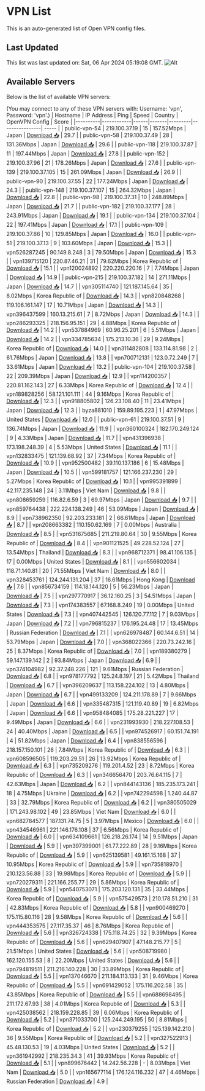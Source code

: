 # VPN List

This is an auto-generated list of Open VPN config files.

## Last Updated

This list was last updated on: Sat, 06 Apr 2024 05:19:08 GMT.
![Alt](https://repobeats.axiom.co/api/embed/186b98318ef1479477931607c1ad7d823f12451f.svg "Repobeats analytics image")

## Available Servers

Below is the list of available VPN servers:

(You may connect to any of these VPN servers with: Username: 'vpn', Password: 'vpn'.)
| Hostname | IP Address | Ping | Speed | Country | OpenVPN Config | Score |
|----------|------------|------|-------|---------|----------------| ----- |
| public-vpn-54 | 219.100.37.19 | 15 | 157.52Mbps | Japan | [Download 📥](./configs/server_0_JP.ovpn) | 29.7 |
| public-vpn-58 | 219.100.37.49 | 28 | 131.36Mbps | Japan | [Download 📥](./configs/server_1_JP.ovpn) | 29.6 |
| public-vpn-118 | 219.100.37.87 | 11 | 197.44Mbps | Japan | [Download 📥](./configs/server_2_JP.ovpn) | 27.8 |
| public-vpn-152 | 219.100.37.96 | 21 | 178.26Mbps | Japan | [Download 📥](./configs/server_3_JP.ovpn) | 27.6 |
| public-vpn-139 | 219.100.37.105 | 15 | 261.09Mbps | Japan | [Download 📥](./configs/server_4_JP.ovpn) | 26.9 |
| public-vpn-90 | 219.100.37.55 | 22 | 177.24Mbps | Japan | [Download 📥](./configs/server_5_JP.ovpn) | 24.3 |
| public-vpn-148 | 219.100.37.107 | 15 | 264.32Mbps | Japan | [Download 📥](./configs/server_6_JP.ovpn) | 22.8 |
| public-vpn-98 | 219.100.37.31 | 10 | 248.89Mbps | Japan | [Download 📥](./configs/server_7_JP.ovpn) | 21.7 |
| public-vpn-182 | 219.100.37.177 | 28 | 243.91Mbps | Japan | [Download 📥](./configs/server_8_JP.ovpn) | 19.1 |
| public-vpn-134 | 219.100.37.104 | 22 | 197.41Mbps | Japan | [Download 📥](./configs/server_9_JP.ovpn) | 17.1 |
| public-vpn-109 | 219.100.37.86 | 10 | 129.85Mbps | Japan | [Download 📥](./configs/server_10_JP.ovpn) | 16.0 |
| public-vpn-51 | 219.100.37.13 | 9 | 103.60Mbps | Japan | [Download 📥](./configs/server_11_JP.ovpn) | 15.3 |
| vpn526287245 | 90.149.8.248 | 3 | 79.50Mbps | Japan | [Download 📥](./configs/server_12_JP.ovpn) | 15.3 |
| vpn139715120 | 220.87.46.21 | 31 | 79.62Mbps | Korea Republic of | [Download 📥](./configs/server_13_KR.ovpn) | 15.1 |
| vpn120024892 | 220.220.220.16 | 7 | 7.74Mbps | Japan | [Download 📥](./configs/server_14_JP.ovpn) | 14.9 |
| public-vpn-215 | 219.100.37.182 | 14 | 271.11Mbps | Japan | [Download 📥](./configs/server_15_JP.ovpn) | 14.7 |
| vpn305114740 | 121.187.145.64 | 35 | 8.02Mbps | Korea Republic of | [Download 📥](./configs/server_16_KR.ovpn) | 14.3 |
| vpn820848268 | 119.106.161.147 | 17 | 10.71Mbps | Japan | [Download 📥](./configs/server_17_JP.ovpn) | 14.3 |
| vpn396437599 | 160.13.215.61 | 7 | 8.72Mbps | Japan | [Download 📥](./configs/server_18_JP.ovpn) | 14.3 |
| vpn286293325 | 218.156.95.151 | 29 | 4.88Mbps | Korea Republic of | [Download 📥](./configs/server_19_KR.ovpn) | 14.2 |
| vpn537884969 | 60.96.25.201 | 6 | 5.51Mbps | Japan | [Download 📥](./configs/server_20_JP.ovpn) | 14.2 |
| vpn334785634 | 175.213.10.36 | 29 | 9.24Mbps | Korea Republic of | [Download 📥](./configs/server_21_KR.ovpn) | 14.0 |
| vpn311482808 | 133.114.81.98 | 2 | 61.76Mbps | Japan | [Download 📥](./configs/server_22_JP.ovpn) | 13.8 |
| vpn700712131 | 123.0.72.249 | 7 | 33.61Mbps | Japan | [Download 📥](./configs/server_23_JP.ovpn) | 13.2 |
| public-vpn-104 | 219.100.37.58 | 22 | 209.39Mbps | Japan | [Download 📥](./configs/server_24_JP.ovpn) | 12.9 |
| vpn114200357 | 220.81.162.143 | 27 | 6.33Mbps | Korea Republic of | [Download 📥](./configs/server_25_KR.ovpn) | 12.4 |
| vpn189828256 | 58.121.101.111 | 44 | 9.16Mbps | Korea Republic of | [Download 📥](./configs/server_26_KR.ovpn) | 12.3 |
| vpn918805802 | 126.23.108.40 | 11 | 23.41Mbps | Japan | [Download 📥](./configs/server_27_JP.ovpn) | 12.3 |
| byza881010 | 159.89.195.223 | 1 | 47.97Mbps | United States | [Download 📥](./configs/server_28_US.ovpn) | 12.0 |
| public-vpn-61 | 219.100.37.51 | 9 | 136.74Mbps | Japan | [Download 📥](./configs/server_29_JP.ovpn) | 11.9 |
| vpn360100324 | 182.170.249.124 | 9 | 4.33Mbps | Japan | [Download 📥](./configs/server_30_JP.ovpn) | 11.7 |
| vpn431396938 | 173.198.248.39 | 4 | 5.53Mbps | United States | [Download 📥](./configs/server_31_US.ovpn) | 11.1 |
| vpn132833475 | 121.139.68.92 | 37 | 7.34Mbps | Korea Republic of | [Download 📥](./configs/server_32_KR.ovpn) | 10.9 |
| vpn952500482 | 39.110.137.186 | 6 | 15.48Mbps | Japan | [Download 📥](./configs/server_33_JP.ovpn) | 10.5 |
| vpn599181757 | 121.166.237.230 | 29 | 5.27Mbps | Korea Republic of | [Download 📥](./configs/server_34_KR.ovpn) | 10.1 |
| vpn995391899 | 42.117.235.148 | 24 | 3.11Mbps | Viet Nam | [Download 📥](./configs/server_35_VN.ovpn) | 9.8 |
| vpn808659259 | 116.82.6.59 | 3 | 69.97Mbps | Japan | [Download 📥](./configs/server_36_JP.ovpn) | 9.7 |
| vpn859764438 | 222.224.138.249 | 46 | 53.09Mbps | Japan | [Download 📥](./configs/server_37_JP.ovpn) | 8.9 |
| vpn738962350 | 92.203.233.181 | 2 | 66.61Mbps | Japan | [Download 📥](./configs/server_38_JP.ovpn) | 8.7 |
| vpn208663382 | 110.150.62.169 | 7 | 0.00Mbps | Australia | [Download 📥](./configs/server_39_AU.ovpn) | 8.5 |
| vpn531675685 | 211.219.80.64 | 30 | 9.55Mbps | Korea Republic of | [Download 📥](./configs/server_40_KR.ovpn) | 8.4 |
| vpn901121525 | 49.228.52.124 | 27 | 13.54Mbps | Thailand | [Download 📥](./configs/server_41_TH.ovpn) | 8.3 |
| vpn968712371 | 98.41.106.135 | 17 | 0.00Mbps | United States | [Download 📥](./configs/server_42_US.ovpn) | 8.1 |
| vpn556602034 | 118.71.140.81 | 20 | 71.55Mbps | Viet Nam | [Download 📥](./configs/server_43_VN.ovpn) | 8.0 |
| vpn328453761 | 124.244.131.204 | 37 | 16.61Mbps | Hong Kong | [Download 📥](./configs/server_44_HK.ovpn) | 7.6 |
| vpn856734159 | 114.18.144.120 | 5 | 56.23Mbps | Japan | [Download 📥](./configs/server_45_JP.ovpn) | 7.5 |
| vpn297770917 | 36.12.160.25 | 3 | 54.51Mbps | Japan | [Download 📥](./configs/server_46_JP.ovpn) | 7.3 |
| vpn174383557 | 67.168.8.249 | 19 | 0.00Mbps | United States | [Download 📥](./configs/server_47_US.ovpn) | 7.3 |
| vpn407442545 | 126.120.77.112 | 7 | 9.03Mbps | Japan | [Download 📥](./configs/server_48_JP.ovpn) | 7.2 |
| vpn796815237 | 176.195.24.48 | 17 | 13.45Mbps | Russian Federation | [Download 📥](./configs/server_49_RU.ovpn) | 7.1 |
| vpn626978487 | 60.144.6.51 | 14 | 53.79Mbps | Japan | [Download 📥](./configs/server_50_JP.ovpn) | 7.0 |
| vpn368022366 | 220.73.242.16 | 25 | 8.37Mbps | Korea Republic of | [Download 📥](./configs/server_51_KR.ovpn) | 7.0 |
| vpn189380279 | 59.147.139.142 | 2 | 93.84Mbps | Japan | [Download 📥](./configs/server_52_JP.ovpn) | 6.9 |
| vpn374104982 | 92.37.248.226 | 121 | 9.61Mbps | Russian Federation | [Download 📥](./configs/server_53_RU.ovpn) | 6.8 |
| vpn978177792 | 125.24.8.197 | 21 | 5.42Mbps | Thailand | [Download 📥](./configs/server_54_TH.ovpn) | 6.7 |
| vpn396209637 | 113.158.224.102 | 13 | 4.80Mbps | Japan | [Download 📥](./configs/server_55_JP.ovpn) | 6.7 |
| vpn499133209 | 124.211.178.89 | 7 | 9.66Mbps | Japan | [Download 📥](./configs/server_56_JP.ovpn) | 6.6 |
| vpn335487315 | 121.119.40.89 | 19 | 6.82Mbps | Japan | [Download 📥](./configs/server_57_JP.ovpn) | 6.6 |
| vpn958484085 | 175.28.221.227 | 17 | 9.49Mbps | Japan | [Download 📥](./configs/server_58_JP.ovpn) | 6.6 |
| vpn231993930 | 218.227.108.53 | 24 | 40.40Mbps | Japan | [Download 📥](./configs/server_59_JP.ovpn) | 6.5 |
| vpn974526917 | 60.151.74.191 | 4 | 51.82Mbps | Japan | [Download 📥](./configs/server_60_JP.ovpn) | 6.4 |
| vpn838556596 | 218.157.150.101 | 26 | 7.84Mbps | Korea Republic of | [Download 📥](./configs/server_61_KR.ovpn) | 6.3 |
| vpn608596505 | 119.203.29.51 | 26 | 13.92Mbps | Korea Republic of | [Download 📥](./configs/server_62_KR.ovpn) | 6.3 |
| vpn735209276 | 119.201.4.52 | 23 | 8.72Mbps | Korea Republic of | [Download 📥](./configs/server_63_KR.ovpn) | 6.3 |
| vpn346656470 | 203.76.64.115 | 7 | 42.63Mbps | Japan | [Download 📥](./configs/server_64_JP.ovpn) | 6.2 |
| vpn844143136 | 185.235.173.241 | 18 | 4.75Mbps | Ukraine | [Download 📥](./configs/server_65_UA.ovpn) | 6.2 |
| vpn742294598 | 1.240.44.87 | 33 | 32.79Mbps | Korea Republic of | [Download 📥](./configs/server_66_KR.ovpn) | 6.2 |
| vpn380505029 | 171.243.98.102 | 49 | 23.85Mbps | Viet Nam | [Download 📥](./configs/server_67_VN.ovpn) | 6.0 |
| vpn682784577 | 187.131.74.75 | 5 | 3.97Mbps | Mexico | [Download 📥](./configs/server_68_MX.ovpn) | 6.0 |
| vpn434546961 | 221.146.176.108 | 37 | 6.56Mbps | Korea Republic of | [Download 📥](./configs/server_69_KR.ovpn) | 6.0 |
| vpn634109661 | 126.218.26.174 | 14 | 9.51Mbps | Japan | [Download 📥](./configs/server_70_JP.ovpn) | 5.9 |
| vpn397399001 | 61.77.222.89 | 28 | 9.16Mbps | Korea Republic of | [Download 📥](./configs/server_71_KR.ovpn) | 5.9 |
| vpn625139581 | 49.161.15.168 | 37 | 10.95Mbps | Korea Republic of | [Download 📥](./configs/server_72_KR.ovpn) | 5.9 |
| vpn735818970 | 210.123.56.88 | 33 | 19.98Mbps | Korea Republic of | [Download 📥](./configs/server_73_KR.ovpn) | 5.9 |
| vpn720279311 | 221.166.255.77 | 29 | 5.86Mbps | Korea Republic of | [Download 📥](./configs/server_74_KR.ovpn) | 5.9 |
| vpn540753071 | 175.203.120.131 | 35 | 33.44Mbps | Korea Republic of | [Download 📥](./configs/server_75_KR.ovpn) | 5.9 |
| vpn575429573 | 210.178.51.210 | 31 | 42.83Mbps | Korea Republic of | [Download 📥](./configs/server_76_KR.ovpn) | 5.8 |
| vpn900469270 | 175.115.80.116 | 28 | 9.58Mbps | Korea Republic of | [Download 📥](./configs/server_77_KR.ovpn) | 5.6 |
| vpn444353575 | 27.117.35.37 | 46 | 8.76Mbps | Korea Republic of | [Download 📥](./configs/server_78_KR.ovpn) | 5.6 |
| vpn326724338 | 175.118.74.25 | 32 | 9.39Mbps | Korea Republic of | [Download 📥](./configs/server_79_KR.ovpn) | 5.6 |
| vpn629407907 | 47.148.215.77 | 5 | 21.51Mbps | United States | [Download 📥](./configs/server_80_US.ovpn) | 5.6 |
| vpn508719980 | 162.120.155.53 | 8 | 22.20Mbps | United States | [Download 📥](./configs/server_81_US.ovpn) | 5.6 |
| vpn794819511 | 211.216.140.228 | 30 | 33.89Mbps | Korea Republic of | [Download 📥](./configs/server_82_KR.ovpn) | 5.5 |
| vpn137046670 | 211.184.113.133 | 31 | 9.46Mbps | Korea Republic of | [Download 📥](./configs/server_83_KR.ovpn) | 5.5 |
| vpn691429052 | 175.116.202.58 | 35 | 43.85Mbps | Korea Republic of | [Download 📥](./configs/server_84_KR.ovpn) | 5.5 |
| vpn688698495 | 211.172.67.93 | 38 | 4.01Mbps | Korea Republic of | [Download 📥](./configs/server_85_KR.ovpn) | 5.3 |
| vpn425038562 | 218.159.228.85 | 39 | 6.06Mbps | Korea Republic of | [Download 📥](./configs/server_86_KR.ovpn) | 5.2 |
| vpn371033700 | 125.244.249.195 | 50 | 8.81Mbps | Korea Republic of | [Download 📥](./configs/server_87_KR.ovpn) | 5.2 |
| vpn230379255 | 125.139.142.210 | 36 | 9.55Mbps | Korea Republic of | [Download 📥](./configs/server_88_KR.ovpn) | 5.2 |
| vpn327522913 | 45.48.130.53 | 19 | 4.03Mbps | United States | [Download 📥](./configs/server_89_US.ovpn) | 5.2 |
| vpn361942992 | 218.235.34.3 | 41 | 39.93Mbps | Korea Republic of | [Download 📥](./configs/server_90_KR.ovpn) | 5.1 |
| vpn899676442 | 14.242.56.228 | - | 8.03Mbps | Viet Nam | [Download 📥](./configs/server_91_VN.ovpn) | 5.0 |
| vpn165677114 | 176.124.116.232 | 47 | 4.46Mbps | Russian Federation | [Download 📥](./configs/server_92_RU.ovpn) | 4.9 |
